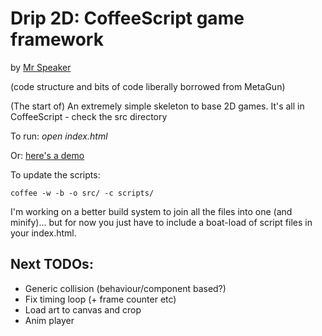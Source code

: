 # Drip 2D: CoffeeScript game framework
by [Mr Speaker](http://www.mrspeaker.net/)
 
(code structure and bits of code liberally borrowed from MetaGun)

(The start of) An extremely simple skeleton to base 2D games. It's
all in CoffeeScript - check the src directory

To run: *open index.html*

Or: [here's a demo](http://mrspeaker.github.com/Drip-2D/)

To update the scripts:

    coffee -w -b -o src/ -c scripts/

I'm working on a better build system to join all the files into 
one (and minify)... but for now you just have to include a 
boat-load of script files in your index.html.

## Next TODOs:

* Generic collision (behaviour/component based?)
* Fix timing loop (+ frame counter etc)
* Load art to canvas and crop
* Anim player